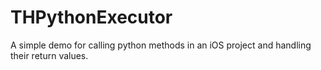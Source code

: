 # THPythonExecutor
A simple demo for calling python methods in an iOS project and handling their return values.
